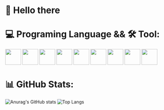 # 👋 Hello there
# 💻 Programing Language && 🛠️ Tool:

<p align="left">
  <img src="https://devicon-website.vercel.app/api/c/original.svg" height=50px width= 50px></img>
  <img src="https://devicon-website.vercel.app/api/cplusplus/original.svg" height=50px width= 50px></img>
  <img src="https://devicon-website.vercel.app/api/python/original.svg" height=50px width= 50px></img>
  <img src="https://devicon-website.vercel.app/api/html5/original.svg" height=50px width= 50px></img>
  <img src="https://devicon-website.vercel.app/api/css3/original.svg" height=50px width= 50px></img>
  <img src="https://devicon-website.vercel.app/api/javascript/original.svg" height=50px width= 50px></img>
  <img src="https://devicon-website.vercel.app/api/mysql/original.svg" height=50px width= 50px></img>
  <img src="https://devicon-website.vercel.app/api/git/original.svg" height=50px width= 50px></img>
  <img src="https://devicon-website.vercel.app/api/vscode/original.svg" height=50px width= 50px></img>
</p>

# 📊 GitHub Stats:
![Anurag's GitHub stats](https://github-readme-stats.vercel.app/api?username=Bright140&show_icons=true&show=prs_merged,prs_merged_percentage&theme=gotham&rank_icon=github&card_width=350)
![Top Langs](https://github-readme-stats.vercel.app/api/top-langs/?username=Bright140&layout=compact&theme=holi&size_weight=0.5&count_weight=0.5)
